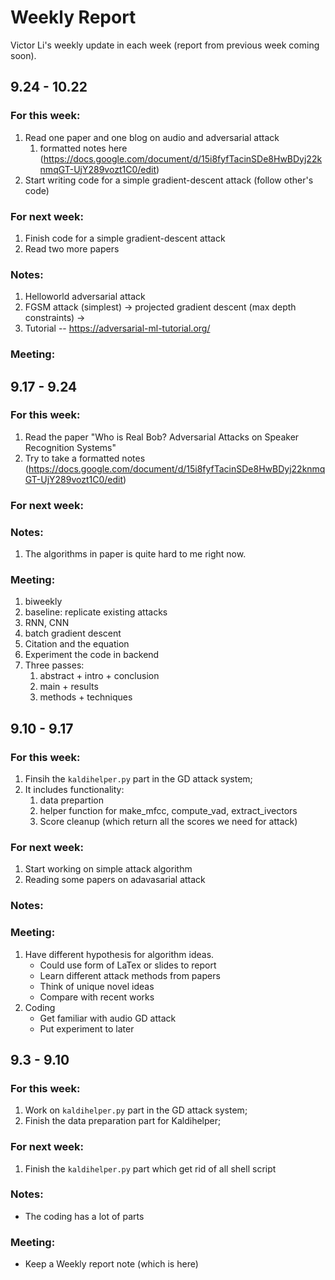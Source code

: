 # Weekly Report
Victor Li's weekly update in each week (report from previous week coming soon).

## 9.24 - 10.22
### For this week:
1. Read one paper and one blog on audio and adversarial attack
   1. formatted notes here (https://docs.google.com/document/d/15i8fyfTacinSDe8HwBDyj22knmqGT-UjY289vozt1C0/edit)
2. Start writing code for a simple gradient-descent attack (follow other's code)

### For next week:
1. Finish code for a simple gradient-descent attack
2. Read two more papers

### Notes:
1. Helloworld adversarial attack
2. FGSM attack (simplest) -> projected gradient descent (max depth constraints) -> 
3. Tutorial -- https://adversarial-ml-tutorial.org/

### Meeting:

## 9.17 - 9.24
### For this week:
1. Read the paper "Who is Real Bob? Adversarial Attacks on Speaker Recognition Systems"
2. Try to take a formatted notes (https://docs.google.com/document/d/15i8fyfTacinSDe8HwBDyj22knmqGT-UjY289vozt1C0/edit)

### For next week:

### Notes:
1. The algorithms in paper is quite hard to me right now. 

### Meeting:
1. biweekly
2. baseline: replicate existing attacks
3. RNN, CNN
4. batch gradient descent 
5. Citation and the equation 
6. Experiment the code in backend
7. Three passes: 
   1. abstract + intro + conclusion
   2. main + results
   3. methods + techniques

## 9.10 - 9.17
### For this week:
1. Finsih the `kaldihelper.py` part in the GD attack system;
2. It includes functionality:
    1. data prepartion
    2. helper function for make_mfcc, compute_vad, extract_ivectors
    3. Score cleanup (which return all the scores we need for attack)
### For next week:
1. Start working on simple attack algorithm
2. Reading some papers on adavasarial attack

### Notes:

### Meeting:
1. Have different hypothesis for algorithm ideas.
    - Could use form of LaTex or slides to report 
    - Learn different attack methods from papers
    - Think of unique novel ideas
    - Compare with recent works
2. Coding
    - Get familiar with audio GD attack
    - Put experiment to later


## 9.3 - 9.10
### For this week:
1. Work on `kaldihelper.py` part in the GD attack system;
2. Finish the data preparation part for Kaldihelper;

### For next week:
1. Finish the `kaldihelper.py` part which get rid of all shell script

### Notes:
- The coding has a lot of parts

### Meeting:
- Keep a Weekly report note (which is here)